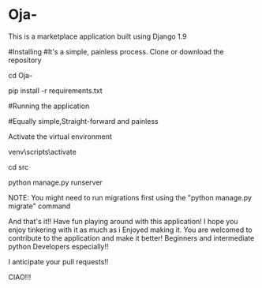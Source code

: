 # Oja-
This is a marketplace application built using Django 1.9

#Installing
#It's a simple, painless process. Clone or download the repository

cd Oja-

pip install -r requirements.txt

#Running the application

#Equally simple,Straight-forward and painless

Activate the virtual environment

venv\scripts\activate

cd src

python manage.py runserver

NOTE: You might need to run migrations first using the "python manage.py migrate" command

And that's it!! Have fun playing around with this application! I hope you enjoy tinkering with it as much as i Enjoyed making it.
You are welcomed to contribute to the application and make it better! Beginners and intermediate python Developers especially!!

I anticipate your pull requests!!

CIAO!!!
